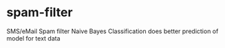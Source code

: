 # spam-filter
SMS/eMail Spam filter 
Naive Bayes Classification does better prediction of model for text data

